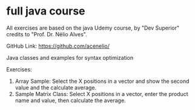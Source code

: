 # full java course

All exercises are based on the java Udemy course, by "Dev Superior" credits to "Prof. Dr. Nélio Alves".

GitHub Link: https://github.com/acenelio/

Java classes and examples for syntax optimization

Exercises:

1. Array Sample: Select the X positions in a vector and show the second value and the calculate average.
2. Sample Matrix Class: Select X positions in a vector, enter the product name and value, then calculate the average.
